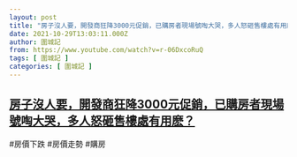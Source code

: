 ```yaml
---
layout: post
title: "房子沒人要，開發商狂降3000元促銷，已購房者現場號啕大哭，多人怒砸售樓處有用麽？"
date: 2021-10-29T13:03:11.000Z
author: 圍城記
from: https://www.youtube.com/watch?v=r-06DxcoRuQ
tags: [ 圍城記 ]
categories: [ 圍城記 ]
---
```

<!--1635512591000-->
[房子沒人要，開發商狂降3000元促銷，已購房者現場號啕大哭，多人怒砸售樓處有用麽？](https://www.youtube.com/watch?v=r-06DxcoRuQ)
------

<div>
#房價下跌 #房價走勢 #購房
</div>
